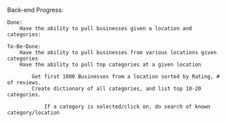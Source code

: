 Back-end Progress:

    Done:
        Have the ability to pull businesses given a location and categories:

    To-Be-Done:
        Have the ability to pull businesses from various locations given categories
        Have the ability to pull top categories at a given location

            Get first 1000 Businesses from a location sorted by Rating, # of reviews.
            Create dictionary of all categories, and list top 10-20 categories.
            
                If a category is selected/click on, do search of known category/location

